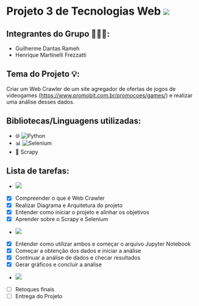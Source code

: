 # Projeto 3 de Tecnologias Web <img src="https://img.shields.io/static/v1?label=Projeto3&message=Em andamento&color=yellow&style=flat-square"/>

## Integrantes do Grupo 🧑‍🤝‍🧑:
- Guilherme Dantas Rameh
- Henrique Martinelli Frezzatti

## Tema do Projeto 💡:
Criar um Web Crawler de um site agregador de ofertas de jogos de videogames (https://www.promobit.com.br/promocoes/games/) e realizar uma análise desses dados.

## Bibliotecas/Linguagens utilizadas:
- 🌐 ![Python](https://img.shields.io/badge/-Python-333333?style=flat&logo=python)
- 📊 ![Selenium](https://img.shields.io/badge/-Selenium-333333?style=flat&logo=selenium)
- 🧮 Scrapy

## Lista de tarefas:
- <img src="https://img.shields.io/static/v1?label=1ª Semana&message=Finalizado&color=success&style=flat-square"/>
- [x] Compreender o que é Web Crawler
- [x] Realizar Diagrama e Arquitetura do projeto
- [x] Entender como iniciar o projeto e alinhar os objetivos 
- [x] Aprender sobre o Scrapy e Selenium

- <img src="https://img.shields.io/static/v1?label=2ª semana&message=Finalizado&color=success&style=flat-square"/>
- [x] Entender como utilizar ambos e começar o arquivo Jupyter Notebook
- [x] Começar a obtenção dos dados e iniciar a análise
- [x] Continuar a análise de dados e checar resultados
- [x] Gerar gráficos e concluir a análise

- <img src="https://img.shields.io/static/v1?label=3ª semana&message=Em andamento&color=yellow&style=flat-square"/>
- [ ] Retoques finais
- [ ] Entrega do Projeto
